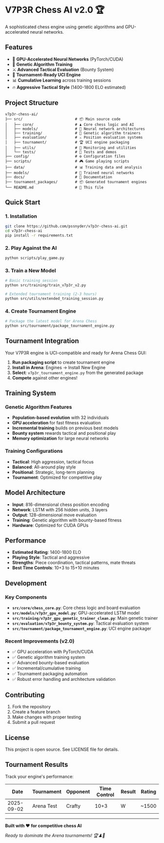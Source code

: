 # V7P3R Chess AI v2.0 🏆

A sophisticated chess engine using genetic algorithms and GPU-accelerated neural networks.

## Features

- 🧠 **GPU-Accelerated Neural Networks** (PyTorch/CUDA)
- 🧬 **Genetic Algorithm Training** 
- ⚔️ **Advanced Tactical Evaluation** (Bounty System)
- 🎯 **Tournament-Ready UCI Engine**
- 📊 **Cumulative Learning** across training sessions
- 🔥 **Aggressive Tactical Style** (1400-1800 ELO estimated)

## Project Structure

```
v7p3r-chess-ai/
├── src/                        # 📦 Main source code
│   ├── core/                   # ♟️ Core chess logic and AI
│   ├── models/                 # 🧠 Neural network architectures
│   ├── training/               # 🧬 Genetic algorithm trainers
│   ├── evaluation/             # ⚔️ Position evaluation systems
│   ├── tournament/             # 🏆 UCI engine packaging
│   ├── utils/                  # 🔧 Monitoring and utilities
│   └── tests/                  # 🧪 Tests and demos
├── config/                     # ⚙️ Configuration files
├── scripts/                    # 🎮 Game playing scripts
├── data/                       # 📊 Training data and analysis
├── models/                     # 💾 Trained neural networks
├── docs/                       # 📖 Documentation
├── tournament_packages/        # 📦 Generated tournament engines
└── README.md                   # 📝 This file
```

## Quick Start

### 1. Installation
```bash
git clone https://github.com/pssnyder/v7p3r-chess-ai.git
cd v7p3r-chess-ai
pip install -r requirements.txt
```

### 2. Play Against the AI
```bash
python scripts/play_game.py
```

### 3. Train a New Model
```bash
# Basic training session
python src/training/train_v7p3r_v2.py

# Extended tournament training (2-3 hours)
python src/utils/extended_training_session.py
```

### 4. Create Tournament Engine
```bash
# Package the latest model for Arena Chess
python src/tournament/package_tournament_engine.py
```

## Tournament Integration

Your V7P3R engine is UCI-compatible and ready for Arena Chess GUI:

1. **Run packaging script** to create tournament engine
2. **Install in Arena**: Engines → Install New Engine
3. **Select**: `v7p3r_tournament_engine.py` from the generated package
4. **Compete** against other engines!

## Training System

### Genetic Algorithm Features
- **Population-based evolution** with 32 individuals
- **GPU acceleration** for fast fitness evaluation
- **Incremental training** builds on previous best models
- **Bounty system** rewards tactical and positional play
- **Memory optimization** for large neural networks

### Training Configurations
- **Tactical**: High aggression, tactical focus
- **Balanced**: All-around play style  
- **Positional**: Strategic, long-term planning
- **Tournament**: Optimized for competitive play

## Model Architecture

- **Input**: 816-dimensional chess position encoding
- **Network**: LSTM with 256 hidden units, 3 layers
- **Output**: 128-dimensional move evaluation
- **Training**: Genetic algorithm with bounty-based fitness
- **Hardware**: Optimized for CUDA GPUs

## Performance

- **Estimated Rating**: 1400-1800 ELO
- **Playing Style**: Tactical and aggressive
- **Strengths**: Piece coordination, tactical patterns, mate threats
- **Best Time Controls**: 10+3 to 15+10 minutes

## Development

### Key Components

- **`src/core/chess_core.py`**: Core chess logic and board evaluation
- **`src/models/v7p3r_gpu_model.py`**: GPU-accelerated LSTM model
- **`src/training/v7p3r_gpu_genetic_trainer_clean.py`**: Main genetic trainer
- **`src/evaluation/v7p3r_bounty_system.py`**: Tactical evaluation system
- **`src/tournament/package_tournament_engine.py`**: UCI engine packager

### Recent Improvements (v2.0)
- ✅ GPU acceleration with PyTorch/CUDA
- ✅ Genetic algorithm training system
- ✅ Advanced bounty-based evaluation
- ✅ Incremental/cumulative training
- ✅ Tournament packaging automation
- ✅ Robust error handling and architecture validation

## Contributing

1. Fork the repository
2. Create a feature branch
3. Make changes with proper testing
4. Submit a pull request

## License

This project is open source. See LICENSE file for details.

## Tournament Results

Track your engine's performance:

| Date | Tournament | Opponent | Time Control | Result | Rating |
|------|------------|----------|--------------|--------|--------|
| 2025-09-02 | Arena Test | Crafty | 10+3 | W | ~1500 |

---

**Built with ❤️ for competitive chess AI**

*Ready to dominate the Arena tournaments! 🏆♟️🚀*